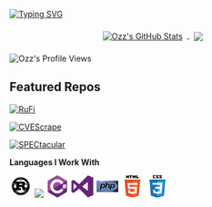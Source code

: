 [![Typing SVG](https://readme-typing-svg.herokuapp.com?color=1366F7&background=0B0B0B00&center=true&vCenter=true&lines=Weclome+To+Ozz's+GitHub+Profile++++++++++)](https://git.io/typing-svg)

<p align="center">
    <a href="https://github.com/4czr">
      <img align="center" style="margin:0.5rem" src="https://github-readme-stats.vercel.app/api?username=4czr&show_icons=true&theme=tokyonight&line_height=33.5&hide_border=true&hide=html,css/??" alt="Ozz's GitHub Stats" />
    </a>
    <a href="https://github.com/4czr">
      <img align="center" style="margin:0.5rem" src="https://github-readme-stats.vercel.app/api/top-langs?username=4czr&theme=tokyonight&hide_border=true&hide=html,css/??" />
    </a>
</p>

![Ozz's Profile Views](https://komarev.com/ghpvc/?username=4czr)

## Featured Repos

[![RuFi](https://github-readme-stats.vercel.app/api/pin/?username=4czr&repo=RuFi&show_owner=true)](https://github.com/4czr/RuFi)

[![CVEScrape](https://github-readme-stats.vercel.app/api/pin/?username=4czr&repo=CVEScrape&show_owner=true)](https://github.com/4czr/CVEScrape)

[![SPECtacular](https://github-readme-stats.vercel.app/api/pin/?username=4czr&repo=SPECtacular&show_owner=true)](https://github.com/4czr/SPECtacular)


**Languages I Work With**  

<code><img src="https://raw.githubusercontent.com/devicons/devicon/master/icons/rust/rust-plain.svg" alt="bash" width="40" height="40"/></code>
<code><img height="40" src="https://raw.githubusercontent.com/shinokada/shinokada/master/assets/python.png"></code>
<code><img height="40" src="https://raw.githubusercontent.com/devicons/devicon/master/icons/csharp/csharp-original.svg"></code>
<code><img height="40" src="https://raw.githubusercontent.com/devicons/devicon/master/icons/visualstudio/visualstudio-plain.svg"></code>
<code><img src="https://raw.githubusercontent.com/devicons/devicon/master/icons/php/php-original.svg" alt="html5" width="40" height="40"/></code>
<code><img src="https://raw.githubusercontent.com/devicons/devicon/master/icons/html5/html5-original-wordmark.svg" alt="html5" width="40" height="40"/></code>
<code><img src="https://raw.githubusercontent.com/devicons/devicon/master/icons/css3/css3-original-wordmark.svg" alt="css3" width="40" height="40"/></code>
